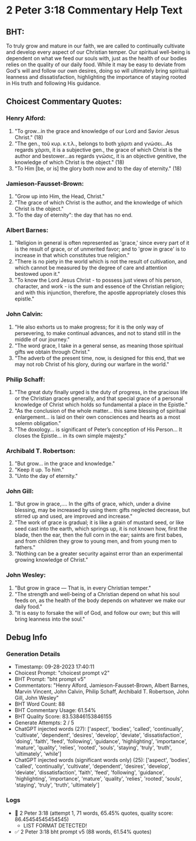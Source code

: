 # 2 Peter 3:18 Commentary Help Text

## BHT:
To truly grow and mature in our faith, we are called to continually cultivate and develop every aspect of our Christian temper. Our spiritual well-being is dependent on what we feed our souls with, just as the health of our bodies relies on the quality of our daily food. While it may be easy to deviate from God's will and follow our own desires, doing so will ultimately bring spiritual leanness and dissatisfaction, highlighting the importance of staying rooted in His truth and following His guidance.

## Choicest Commentary Quotes:
### Henry Alford:
1. "To grow...in the grace and knowledge of our Lord and Savior Jesus Christ." (18) 
2. "The gen., τοῦ κυρ. κ.τ.λ., belongs to both χάριτι and γνώσει...As regards χάριτι, it is a subjective gen., the grace of which Christ is the author and bestower...as regards γνῶσις, it is an objective genitive, the knowledge of which Christ is the object." (18) 
3. "To Him [be, or is] the glory both now and to the day of eternity." (18)

### Jamieson-Fausset-Brown:
1. "Grow up into Him, the Head, Christ."
2. "The grace of which Christ is the author, and the knowledge of which Christ is the object."
3. "To the day of eternity": the day that has no end.

### Albert Barnes:
1. "Religion in general is often represented as 'grace,' since every part of it is the result of grace, or of unmerited favor; and to 'grow in grace' is to increase in that which constitutes true religion."
2. "There is no piety in the world which is not the result of cultivation, and which cannot be measured by the degree of care and attention bestowed upon it."
3. "To know the Lord Jesus Christ - to possess just views of his person, character, and work - is the sum and essence of the Christian religion; and with this injunction, therefore, the apostle appropriately closes this epistle."

### John Calvin:
1. "He also exhorts us to make progress; for it is the only way of persevering, to make continual advances, and not to stand still in the middle of our journey."
2. "The word grace, I take in a general sense, as meaning those spiritual gifts we obtain through Christ."
3. "The adverb of the present time, now, is designed for this end, that we may not rob Christ of his glory, during our warfare in the world."

### Philip Schaff:
1. "The great duty finally urged is the duty of progress, in the gracious life or the Christian graces generally, and that special grace of a personal knowledge of Christ which holds so fundamental a place in the Epistle."
2. "As the conclusion of the whole matter... this same blessing of spiritual enlargement... is laid on their own consciences and hearts as a most solemn obligation."
3. "The doxology... is significant of Peter’s conception of His Person... It closes the Epistle... in its own simple majesty."

### Archibald T. Robertson:
1. "But grow... in the grace and knowledge." 
2. "Keep it up. To him." 
3. "Unto the day of eternity."

### John Gill:
1. "But grow in grace,.... In the gifts of grace, which, under a divine blessing, may be increased by using them: gifts neglected decrease, but stirred up and used, are improved and increase."
2. "The work of grace is gradual; it is like a grain of mustard seed, or like seed cast into the earth, which springs up, it is not known how, first the blade, then the ear, then the full corn in the ear; saints are first babes, and from children they grow to young men, and from young men to fathers."
3. "Nothing can be a greater security against error than an experimental growing knowledge of Christ."

### John Wesley:
1. "But grow in grace — That is, in every Christian temper."
2. "The strength and well-being of a Christian depend on what his soul feeds on, as the health of the body depends on whatever we make our daily food."
3. "It is easy to forsake the will of God, and follow our own; but this will bring leanness into the soul."


## Debug Info
### Generation Details
- Timestamp: 09-28-2023 17:40:11
- Choicest Prompt: "choicest prompt v2"
- BHT Prompt: "bht prompt v5"
- Commentators: "Henry Alford, Jamieson-Fausset-Brown, Albert Barnes, Marvin Vincent, John Calvin, Philip Schaff, Archibald T. Robertson, John Gill, John Wesley"
- BHT Word Count: 88
- BHT Commentary Usage: 61.54%
- BHT Quality Score: 83.53846153846155
- Generate Attempts: 2 / 5
- ChatGPT injected words (27):
	['aspect', 'bodies', 'called', 'continually', 'cultivate', 'dependent', 'desires', 'develop', 'deviate', 'dissatisfaction', 'doing', 'faith', 'feed', 'following', 'guidance', 'highlighting', 'importance', 'mature', 'quality', 'relies', 'rooted', 'souls', 'staying', 'truly', 'truth', 'ultimately', 'while']
- ChatGPT injected words (significant words only) (25):
	['aspect', 'bodies', 'called', 'continually', 'cultivate', 'dependent', 'desires', 'develop', 'deviate', 'dissatisfaction', 'faith', 'feed', 'following', 'guidance', 'highlighting', 'importance', 'mature', 'quality', 'relies', 'rooted', 'souls', 'staying', 'truly', 'truth', 'ultimately']

### Logs
- 🔄 2 Peter 3:18 (attempt 1, 71 words, 65.45% quotes, quality score: 86.45454545454545) 
	- LIST FORMAT DETECTED!
- ✅ 2 Peter 3:18 bht prompt v5 (88 words, 61.54% quotes)